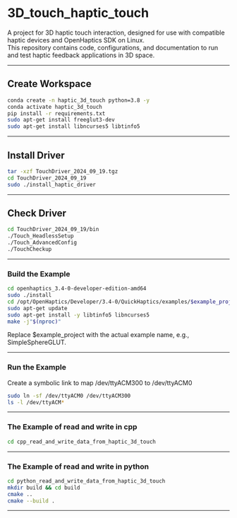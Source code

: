 # 3D_touch_haptic_touch

A project for 3D haptic touch interaction, designed for use with compatible haptic devices and OpenHaptics SDK on Linux.  
This repository contains code, configurations, and documentation to run and test haptic feedback applications in 3D space.

---

## Create Workspace

```bash
conda create -n haptic_3d_touch python=3.8 -y
conda activate haptic_3d_touch
pip install -r requirements.txt
sudo apt-get install freeglut3-dev
sudo apt-get install libncurses5 libtinfo5
```

---

## Install Driver

```bash
tar -xzf TouchDriver_2024_09_19.tgz
cd TouchDriver_2024_09_19
sudo ./install_haptic_driver
```

---

## Check Driver

```bash
cd TouchDriver_2024_09_19/bin
./Touch_HeadlessSetup
./Touch_AdvancedConfig
./TouchCheckup
```

---

### Build the Example

```bash
cd openhaptics_3.4-0-developer-edition-amd64
sudo ./install
cd /opt/OpenHaptics/Developer/3.4-0/QuickHaptics/examples/$example_project
sudo apt-get update
sudo apt-get install -y libtinfo5 libncurses5
make -j"$(nproc)"
```

Replace $example_project with the actual example name, e.g., SimpleSphereGLUT.

---
### Run the Example
Create a symbolic link to map /dev/ttyACM300 to /dev/ttyACM0
```bash
sudo ln -sf /dev/ttyACM0 /dev/ttyACM300
ls -l /dev/ttyACM*
```

---

### The Example of read and write in cpp
```bash
cd cpp_read_and_write_data_from_haptic_3d_touch
```

---

### The Example of read and write in python
```bash
cd python_read_and_write_data_from_haptic_3d_touch
mkdir build && cd build
cmake .. 
cmake --build .
```

---
